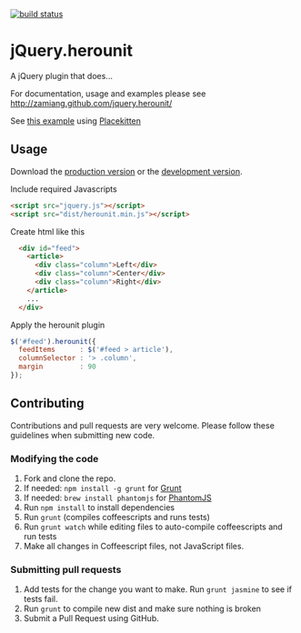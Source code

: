 [![build status](https://api.travis-ci.org/zamiang/jquery.herounit.png)](http://travis-ci.org/zamiang/jquery.herounit)

# jQuery.herounit

A jQuery plugin that does...

For documentation, usage and examples please see http://zamiang.github.com/jquery.herounit/

See [this example](http://htmlpreview.github.com/?https://github.com/zamiang/jquery.herounit/blob/master/example/index.html) using [Placekitten](http://placekitten.com/)

## Usage

Download the [production version](https://raw.github.com/zamiang/jquery.herounit/master/dist/jquery.herounit.min.js) or the [development version](https://raw.github.com/zamiang/jquery.herounit/master/dist/jquery.herounit.js).

Include required Javascripts
```html
<script src="jquery.js"></script>
<script src="dist/herounit.min.js"></script>
```

Create html like this
```html
  <div id="feed">
    <article>
      <div class="column">Left</div>
      <div class="column">Center</div>
      <div class="column">Right</div>
    </article>
    ...
  </div>
```

Apply the herounit plugin

```javascript
$('#feed').herounit({
  feedItems      : $('#feed > article'),
  columnSelector : '> .column',
  margin         : 90
});
```

## Contributing

Contributions and pull requests are very welcome. Please follow these guidelines when submitting new code.

### Modifying the code
1. Fork and clone the repo.
1. If needed: `npm install -g grunt` for [Grunt](https://github.com/gruntjs/grunt)
1. If needed: `brew install phantomjs` for [PhantomJS](http://phantomjs.org/download.html)
1. Run `npm install` to install dependencies
1. Run `grunt` (compiles coffeescripts and runs tests)
1. Run `grunt watch` while editing files to auto-compile coffeescripts and run tests
1. Make all changes in Coffeescript files, not JavaScript files.

### Submitting pull requests

1. Add tests for the change you want to make. Run `grunt jasmine` to see if tests fail.
1. Run `grunt` to compile new dist and make sure nothing is broken
1. Submit a Pull Request using GitHub.
